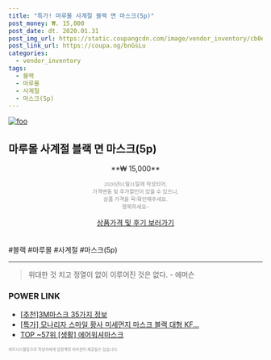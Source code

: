 ```yaml
--- 
title: "특가! 마루몰 사계절 블랙 면 마스크(5p)" 
post_money: ₩. 15,000 
post_date: dt. 2020.01.31 
post_img_url: https://static.coupangcdn.com/image/vendor_inventory/cb0e/17d29e38be3ad12f75e63fba6e503a2344a54d7eda6f51abf6f2a09200ce.jpg 
post_link_url: https://coupa.ng/bnGsLu 
categories: 
  - vendor_inventory 
tags: 
  - 블랙 
  - 마루몰 
  - 사계절 
  - 마스크(5p) 
--- 
```

[![foo](https://static.coupangcdn.com/image/vendor_inventory/cb0e/17d29e38be3ad12f75e63fba6e503a2344a54d7eda6f51abf6f2a09200ce.jpg)](https://coupa.ng/bnGsLu) 

## 마루몰 사계절 블랙 면 마스크(5p) 
<p style="text-align: center;">**₩ 15,000**</p> 
<p style="text-align: center;"><span style="color: #898c8f; font-family: Georgia,Times,serif; font-size: 0.75em;">2020년01월31일에 작성되어, <br>가격변동 및 추가할인이 있을 수 있으니,<br> 상품 가격을 꼭!확인해주세요.<br>행복하세요~</span> 
</p>	 
<div markdown="0" style="text-align: center;"><a href="https://coupa.ng/bnGsLu" class="btn btn--success">상품가격 및 후기 보러가기</a></div> 
<br><br> 
  #블랙 #마루몰 #사계절 #마스크(5p) 
<hr> 

> 위대한 것 치고 정열이 없이 이루어진 것은 없다. - 에머슨 


### POWER LINK

* <a href="https://blog.naver.com/fasyy4321/221784976041" target="_blank">[추천]3M마스크 35가지 정보</a>
* <a href="https://blog.naver.com/santokki14/221788502550" target="_blank">[특가] 모나리자 스마일 황사 미세먼지 마스크 블랙 대형 KF...</a>
* <a href="https://blog.naver.com/an0733/221788296985" target="_blank"> TOP ~57위 [생활] 에어워셔마스크</a>

<span style="color: #898c8f; font-family: Georgia,Times,serif; font-size: 0.55em;">파트너스활동으로 작성자에게 일정액의 커미션이 제공될수 있습니다.</span> 
